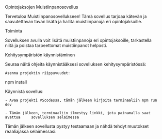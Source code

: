 Opintojaksojen Muistiinpanosovellus

Tervetuloa Muistiinpanosovellukseen! Tämä sovellus tarjoaa kätevän ja saavutettavan tavan lisätä ja hallita muistiinpanoja eri opintojaksoille.



Toiminta

Sovelluksen avulla voit lisätä muistiinpanoja eri opintojaksoille, tarkastella niitä ja poistaa tarpeettomat muistiinpanot helposti.

Kehitysympäristön käynnistäminen

Seuraa näitä ohjeita käynnistääksesi sovelluksen kehitysympäristössä:

    Asenna projektin riippuvuudet:

    

npm install




Käynnistä sovellus:


    - Avaa projekti VScodessa, tämän jälkeen kirjoita terminaaliin npm run dev

    - Tämän jälkeen, terminaaliin ilmestyy linkki, jota painamalla saat avattua     sovelluksen selaimessa


Tämän jälkeen sovellusta pystyy testaamaan ja nähdä tehdyt muutokset reaaliajassa selaimessasi.

